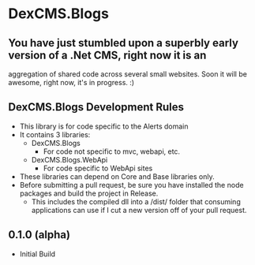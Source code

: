 # DexCMS.Blogs

## You have just stumbled upon a superbly early version of a .Net CMS, right now it is an 
aggregation of shared code across several small websites. Soon it will be awesome, right now, it's in progress. :)

## DexCMS.Blogs Development Rules
* This library is for code specific to the Alerts domain
* It contains 3 libraries:
	* DexCMS.Blogs
		* For code not specific to mvc, webapi, etc.
	* DexCMS.Blogs.WebApi
		* For code specific to WebApi sites
* These libraries can depend on Core and Base libraries only.
* Before submitting a pull request, be sure you have installed the node packages and build the project in Release.
    * This includes the compiled dll into a /dist/ folder that consuming applications can use if I cut a new version off of your pull request.

## 0.1.0 (alpha)
* Initial Build
